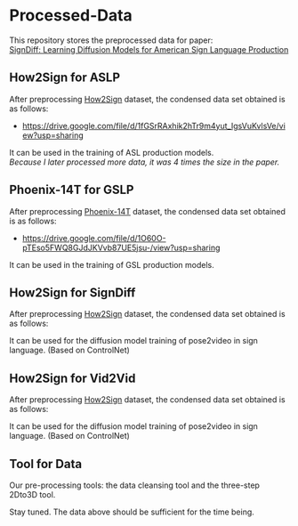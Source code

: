# Processed-Data

This repository stores the preprocessed data for paper: 
<br>[SignDiff: Learning Diffusion Models for American Sign Language Production](https://arxiv.org/abs/2308.16082)

## How2Sign for ASLP

After preprocessing [How2Sign](https://how2sign.github.io/) dataset, the condensed data set obtained is as follows:

- https://drive.google.com/file/d/1fGSrRAxhik2hTr9m4yut_IgsVuKvlsVe/view?usp=sharing

It can be used in the training of ASL production models. 
<br>*Because I later processed more data, it was 4 times the size in the paper.*

## Phoenix-14T for GSLP

After preprocessing [Phoenix-14T](https://www-i6.informatik.rwth-aachen.de/~koller/RWTH-PHOENIX-2014-T/) dataset, the condensed data set obtained is as follows:

- https://drive.google.com/file/d/1O60O-pTEso5FWQ8GJdJKVvb87UE5jsu-/view?usp=sharing

It can be used in the training of GSL production models.

## How2Sign for SignDiff

After preprocessing [How2Sign](https://how2sign.github.io/) dataset, the condensed data set obtained is as follows:

It can be used for the diffusion model training of pose2video in sign language. (Based on ControlNet)

## How2Sign for Vid2Vid

After preprocessing [How2Sign](https://how2sign.github.io/) dataset, the condensed data set obtained is as follows:

It can be used for the diffusion model training of pose2video in sign language. (Based on ControlNet)

## Tool for Data

Our pre-processing tools: the data cleansing tool and the three-step 2Dto3D tool.

Stay tuned. The data above should be sufficient for the time being.

